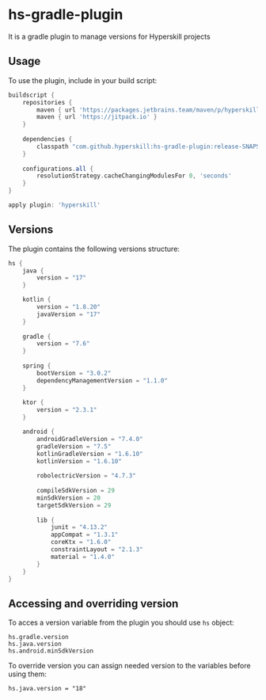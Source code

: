 # hs-gradle-plugin

It is a gradle plugin to manage versions for Hyperskill projects

## Usage

To use the plugin, include in your build script:

```gradle
buildscript {
    repositories {
        maven { url 'https://packages.jetbrains.team/maven/p/hyperskill-hs-test/maven' }
        maven { url 'https://jitpack.io' }
    }
    
    dependencies {
        classpath "com.github.hyperskill:hs-gradle-plugin:release-SNAPSHOT"
    }
    
    configurations.all {
        resolutionStrategy.cacheChangingModulesFor 0, 'seconds'
    }
}

apply plugin: 'hyperskill'
```

## Versions

The plugin contains the following versions structure:

```gradle
hs {
    java {
        version = "17"
    }

    kotlin {
        version = "1.8.20"
        javaVersion = "17"
    }
    
    gradle {
        version = "7.6"
    }
    
    spring {
        bootVersion = "3.0.2"
        dependencyManagementVersion = "1.1.0"
    }
    
    ktor {
        version = "2.3.1"
    }

    android {
        androidGradleVersion = "7.4.0"
        gradleVersion = "7.5"
        kotlinGradleVersion = "1.6.10"
        kotlinVersion = "1.6.10"
    
        robolectricVersion = "4.7.3"
    
        compileSdkVersion = 29
        minSdkVersion = 20
        targetSdkVersion = 29
        
        lib {
            junit = "4.13.2"
            appCompat = "1.3.1"
            coreKtx = "1.6.0"
            constraintLayout = "2.1.3"
            material = "1.4.0"
        }
    }
}
```

## Accessing and overriding version

To acces a version variable from the plugin you should use `hs` object:

```
hs.gradle.version
hs.java.version
hs.android.minSdkVersion
```

To override version you can assign needed version to the variables before using them:

```
hs.java.version = "18"
```
